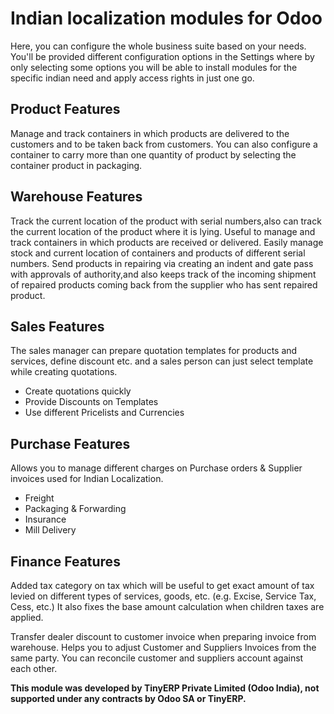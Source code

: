 Indian localization modules for Odoo
====================================

Here, you can configure the whole business suite based on your needs. You'll be provided different configuration options in the Settings where by only selecting some options you will be able to install modules for the specific indian need and apply access rights in just one go.

Product Features
----------------
Manage and track containers in which products are delivered to the customers and to be taken back from customers. You can also configure a container to carry more than one quantity of product by selecting the container product in packaging.

Warehouse Features
------------------
Track the current location of the product with serial numbers,also can track the current location of the product where it is lying.
Useful to manage and track containers in which products are received or delivered. Easily manage stock and current location of containers and products of different serial numbers.
Send products in repairing via creating an indent and gate pass with approvals of authority,and also keeps track of the incoming shipment of repaired products coming back from the supplier who has sent repaired product.

Sales Features
--------------
The sales manager can prepare quotation templates for products and services, define discount etc. and a sales person can just select template while creating quotations.
* Create quotations quickly
* Provide Discounts on Templates
* Use different Pricelists and Currencies


Purchase Features
-----------------
Allows you to manage different charges on Purchase orders & Supplier invoices used for Indian Localization.
* Freight
* Packaging & Forwarding
* Insurance
* Mill Delivery

Finance Features
----------------
Added tax category on tax which will be useful to get exact amount of tax levied on different types of services, goods, etc. (e.g. Excise, Service Tax, Cess, etc.) It also fixes the base amount calculation when children taxes are applied.

Transfer dealer discount to customer invoice when preparing invoice from warehouse.
Helps you to adjust Customer and Suppliers Invoices from the same party. You can reconcile customer and suppliers account against each other.

<b>This module was developed by TinyERP Private Limited (Odoo India), not supported under any contracts by Odoo SA or TinyERP.</b>
